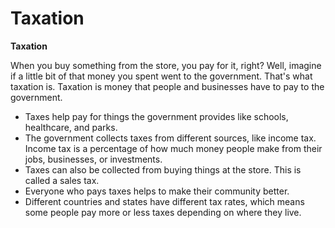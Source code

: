 # Taxation

**Taxation**

When you buy something from the store, you pay for it, right? Well, imagine if a little bit of that money you spent went to the government. That's what taxation is. Taxation is money that people and businesses have to pay to the government.

- Taxes help pay for things the government provides like schools, healthcare, and parks.
- The government collects taxes from different sources, like income tax. Income tax is a percentage of how much money people make from their jobs, businesses, or investments.
- Taxes can also be collected from buying things at the store. This is called a sales tax.
- Everyone who pays taxes helps to make their community better.
- Different countries and states have different tax rates, which means some people pay more or less taxes depending on where they live.
